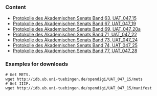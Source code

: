 ### Content

- [Protokolle des Akademischen Senats Band 63, UAT_047_15](http://doi.org/10.20345/digitue.24133)
- [Protokolle des Akademischen Senats Band 67, UAT_047_19](http://doi.org/10.20345/digitue.25097)
- [Protokolle des Akademischen Senats Band 69, UAT_047_20a](http://doi.org/10.20345/digitue.24176)
- [Protokolle des Akademischen Senats Band 71, UAT_047_22](http://doi.org/10.20345/digitue.25098)
- [Protokolle des Akademischen Senats Band 73, UAT_047_24](http://doi.org/10.20345/digitue.24177)
- [Protokolle des Akademischen Senats Band 74, UAT_047_25](http://doi.org/10.20345/digitue.25099)
- [Protokolle des Akademischen Senats Band 77, UAT_047_28](http://doi.org/10.20345/digitue.22310)

### Examples for downloads

```
# Get METS.
wget http://idb.ub.uni-tuebingen.de/opendigi/UAT_047_15/mets
# Get IIIF.
wget http://idb.ub.uni-tuebingen.de/opendigi/UAT_047_15/manifest
```
